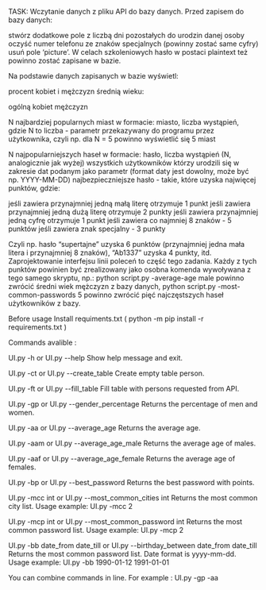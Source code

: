 TASK: 
Wczytanie danych z pliku API do bazy danych. Przed zapisem do bazy danych:


stwórz dodatkowe pole z liczbą dni pozostałych do urodzin danej osoby
oczyść numer telefonu ze znaków specjalnych (powinny zostać same cyfry)
usuń pole ‘picture’.
W celach szkoleniowych hasło w postaci plaintext też powinno zostać zapisane w bazie.


Na podstawie danych zapisanych w bazie wyświetl:


procent kobiet i mężczyzn
średnią wieku:

ogólną
kobiet
mężczyzn



N najbardziej popularnych miast w formacie: miasto, liczba wystąpień, gdzie N to liczba - parametr przekazywany do programu przez użytkownika, czyli np. dla N = 5 powinno wyświetlić się 5 miast

N najpopularniejszych haseł w formacie: hasło, liczba wystąpień (N, analogicznie jak wyżej)
wszystkich użytkowników którzy urodzili się w zakresie dat podanym jako parametr (format daty jest dowolny, może być np. YYYY-MM-DD)
najbezpieczniejsze hasło - takie, które uzyska najwięcej punktów, gdzie:

jeśli zawiera przynajmniej jedną małą literę otrzymuje 1 punkt
jeśli zawiera przynajmniej jedną dużą literę otrzymuje 2 punkty
jeśli zawiera przynajmniej jedną cyfrę otrzymuje 1 punkt
jeśli zawiera co najmniej 8 znaków - 5 punktów
jeśli zawiera znak specjalny - 3 punkty



Czyli np. hasło “supertajne” uzyska 6 punktów (przynajmniej jedna mała litera i przynajmniej 8 znaków), “Ab1337” uzyska 4 punkty, itd.
Zaprojektowanie interfejsu linii poleceń to część tego zadania. Każdy z tych punktów powinien być zrealizowany jako osobna komenda wywoływana z tego samego skryptu, np.:
python script.py -average-age male
powinno zwrócić średni wiek mężczyzn z bazy danych,
python script.py -most-common-passwords 5
powinno zwrócić pięć najczęstszych haseł użytkowników z bazy.




Before usage Install requiments.txt ( python -m pip install -r requirements.txt )

Commands avalible :

UI.py -h or UI.py --help                                                        Show help message and exit.

UI.py -ct or UI.py --create_table                                               Create empty table person.

UI.py -ft or UI.py --fill_table                                                 Fill table with persons requested from API.

UI.py -gp or UI.py --gender_percentage                                          Returns the percentage of men and women.

UI.py -aa or UI.py --average_age                                                Returns the average age.

UI.py -aam  or UI.py --average_age_male                                         Returns the average age of males.

UI.py -aaf or UI.py --average_age_female                                        Returns the average age of females.

UI.py -bp or UI.py --best_password                                              Returns the best password with points.

UI.py -mcc int or UI.py --most_common_cities int                                Returns the most common city list. Usage example: UI.py -mcc 2

UI.py -mcp int or UI.py --most_common_password int                              Returns the most common password list. Usage example: UI.py -mcp 2

UI.py -bb date_from date_till or UI.py --birthday_between date_from date_till   Returns the most common password list. Date format is yyyy-mm-dd. 
                                                                                Usage example: UI.py -bb 1990-01-12 1991-01-01
                                                                                
You can combine commands in line. For example : UI.py -gp -aa

